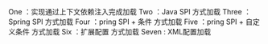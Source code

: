 One   ：实现通过上下文依赖注入完成加载
Two   ：Java SPI 方式加载
Three ：Spring SPI 方式加载
Four  ：pring SPI + 条件 方式加载
Five  ：pring SPI + 自定义条件 方式加载
Six   ：扩展配置 方式加载
Seven : XML配置加载